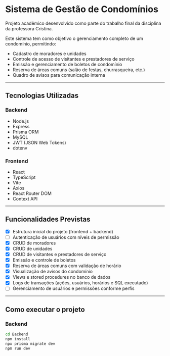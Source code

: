 # Sistema de Gestão de Condomínios

Projeto acadêmico desenvolvido como parte do trabalho final da disciplina da professora Cristina.

Este sistema tem como objetivo o gerenciamento completo de um condomínio, permitindo:
- Cadastro de moradores e unidades
- Controle de acesso de visitantes e prestadores de serviço
- Emissão e gerenciamento de boletos de condomínio
- Reserva de áreas comuns (salão de festas, churrasqueira, etc.)
- Quadro de avisos para comunicação interna

---

## Tecnologias Utilizadas

### Backend
- Node.js
- Express
- Prisma ORM
- MySQL
- JWT (JSON Web Tokens)
- dotenv

### Frontend
- React
- TypeScript
- Vite
- Axios
- React Router DOM
- Context API

---

## Funcionalidades Previstas

- [x] Estrutura inicial do projeto (frontend + backend)
- [ ] Autenticação de usuários com níveis de permissão
- [x] CRUD de moradores
- [x] CRUD de unidades
- [x] CRUD de visitantes e prestadores de serviço
- [x] Emissão e controle de boletos
- [x] Reserva de áreas comuns com validação de horário
- [x] Visualização de avisos do condomínio
- [x] Views e stored procedures no banco de dados
- [x] Logs de transações (ações, usuários, horários e SQL executado)
- [ ] Gerenciamento de usuários e permissões conforme perfis

---

## Como executar o projeto

### Backend
```bash
cd Backend
npm install
npx prisma migrate dev
npm run dev
